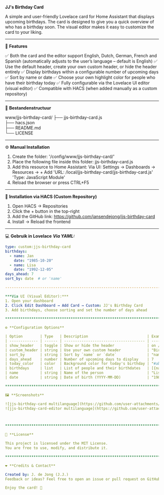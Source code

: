 **JJ's Birthday Card**

A simple and user-friendly Lovelace card for Home Assistant that displays upcoming birthdays. The card is designed to give you a quick overview of who has a birthday soon.
The visual editor makes it easy to customize the card to your liking.

*********************************************************************************************************

🎉 **Features**

✅ Both the card and the editor support English, Dutch, German, French and Spanish (automatically adjusts to the user’s language – default is English)
✅ Use the default header, create your own custom header, or hide the header entirely
✅ Display birthdays within a configurable number of upcoming days
✅ Sort by name or date
✅ Choose your own highlight color for people who have their birthday today
✅ Fully configurable via the Lovelace UI editor (visual editor)
✅ Compatible with HACS (when added manually as a custom repository)

*********************************************************************************************************

📁 **Bestandenstructuur**

www/jjs-birthday-card/
├── jjs-birthday-card.js        
├── hacs.json                       
├── README.md                      
└── LICENSE                          

*********************************************************************************************************

⚙️ **Manual Installation**

1. Create the folder:
     '/config/www/jjs-birthday-card/'
3. Place the following file inside this folder:
jjs-birthday-card.js
4. Add this resource to Home Assistant:
   Via UI:
   Settings → Dashboards → Resources → + Add
     'URL: /local/jjs-birthday-card/jjs-birthday-card.js'
     'Type: JavaScript Module'
5. Reload the browser or press CTRL+F5

*********************************************************************************************************

🚀 **Installation via HACS (Custom Repository)**
1. Open HACS → Repositories
2. Click the + button in the top-right
3. Add the GitHub link:
   https://github.com/jansendejong/jjs-birthday-card
4. Install → Reload the frontend

*********************************************************************************************************

💻 **Gebruik in Lovelace**
***Via YAML:***

```yaml
type: custom:jjs-birthday-card
birthdays:
  - name: Jan
    date: "1985-10-20"
  - name: Lisa
    date: "1992-12-05"
days_ahead: 7
sort_by: date  # or 'name'

-------------------------------------------------------------------------------------------------------

***Via UI (Visual Editor):***
1. Open your dashboard
2. Click Edit Dashboard → Add Card → Custom: JJ's Birthday Card
3. Add birthdays, choose sorting and set the number of days ahead

*********************************************************************************************************

⚙️ **Configuration Options**

| Option        | Type   | Description                           | Example               |
| ------------- | ------ | ------------------------------------- | --------------------- |
| show_header   | toggle | Show or hide the header               | on / off              |
| custom_header | string | Use your own custom header            | "Birthdays this week" |
| sort_by       | string | Sort by `name` or `date`              | "name"                |
| days_ahead    | number | Number of upcoming days to display    | 7                     |
| today_color   | color  | Background color for today's birthday | "#ab8b3a"             |
| birthdays     | list   | List of people and their birthdates   | [{name, date}]        |
| name          | string | Name of the person                    | "Lisa"                |
| date          | string | Date of birth (YYYY-MM-DD)            | "1989-12-06"          |

*********************************************************************************************************

🖼️ **Screenshots**

![jjs-birthday-card multilanguage](https://github.com/user-attachments/assets/c40ce6f8-c4eb-42b1-8108-3d4df190ab4c)
![jjs-birthday-card-editor multilanguage](https://github.com/user-attachments/assets/d8bdd308-0273-44c4-bd6b-e4b75b1e95fd)



*********************************************************************************************************

📄 **License**

This project is licensed under the MIT License.
You are free to use, modify, and distribute it.

*********************************************************************************************************

❤️ **Credits & Contact**

Created by: J. de Jong (J.J.)
Feedback or ideas? Feel free to open an issue or pull request on GitHub.

Enjoy the card! 🎂
